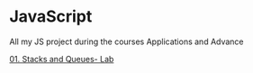 # JavaScript
All my JS project during the courses Applications and Advance

[01. Stacks and Queues- Lab](https://github.com/ivohas/JavaScript/tree/main/JS%20Advanced/01.%20Syntax%2C%20Functions%20and%20Statements)
